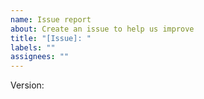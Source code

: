 ```yaml
---
name: Issue report
about: Create an issue to help us improve
title: "[Issue]: "
labels: ""
assignees: ""
---
```


<!-- When reporting an issue *always* attach the device diagnostics (see Settings/Device&Services/Daikin Onecta/Download diagnostics). Remove all tokens from the device diagnostics and log files before attaching it to this issue. Also attach the debug log, see https://github.com/jwillemsen/daikin_onecta#setting-the-log-level for how to enable debug logging.

When you have an issue about missing or incorrect data compared to the Onecta app please attach also some screenshots of the Onecta app. Please enable the debug log as described at https://github.com/jwillemsen/daikin_onecta#setting-the-log-level and attach the log also to this issue.

Sharing, selling, or distribution access and refresh tokens is strictly prohibited according to the Daikin developer terms of use. Sharing them could case serious issues for you as user!
-->

Version: <!-- In case of a release the vesion number else the github branch and git commit has -->
